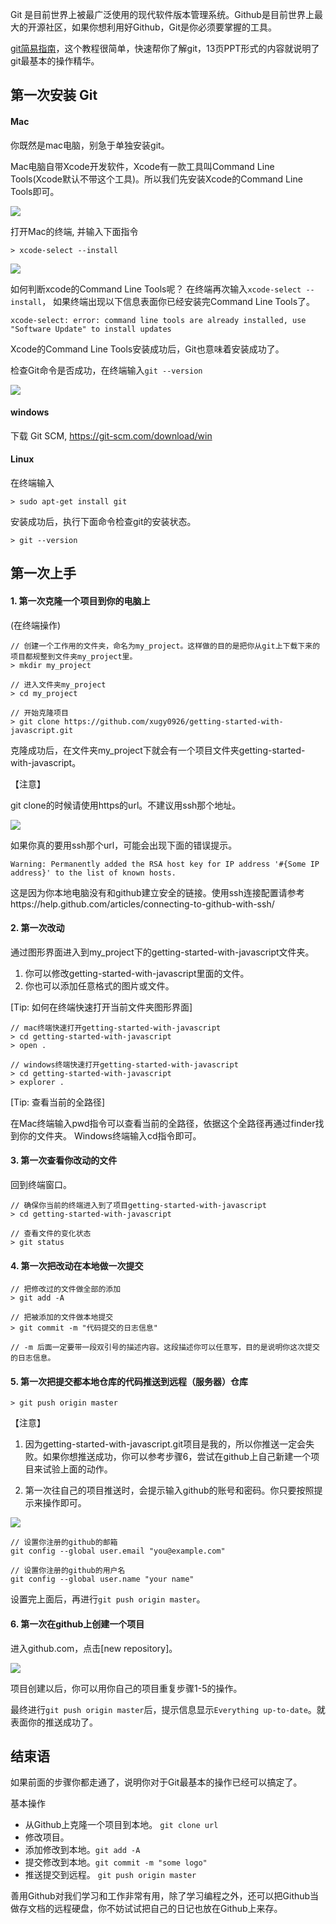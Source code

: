 Git 是目前世界上被最广泛使用的现代软件版本管理系统。Github是目前世界上最大的开源社区，如果你想利用好Github，Git是你必须要掌握的工具。

[git简易指南](http://rogerdudler.github.io/git-guide/index.zh.html)，这个教程很简单，快速帮你了解git，13页PPT形式的内容就说明了git最基本的操作精华。

## 第一次安装 Git

#### Mac

你既然是mac电脑，别急于单独安装git。

Mac电脑自带Xcode开发软件，Xcode有一款工具叫Command Line Tools(Xcode默认不带这个工具)。所以我们先安装Xcode的Command Line Tools即可。

![](https://raw.githubusercontent.com/wiki/xugy0926/getting-started-with-javascript/terminal.png)

打开Mac的终端, 并输入下面指令
```
> xcode-select --install
```

![](https://raw.githubusercontent.com/wiki/xugy0926/getting-started-with-javascript/xcode-select-install.png)

如何判断xcode的Command Line Tools呢？
在终端再次输入`xcode-select --install`， 如果终端出现以下信息表面你已经安装完Command Line Tools了。
```
xcode-select: error: command line tools are already installed, use "Software Update" to install updates
```
Xcode的Command Line Tools安装成功后，Git也意味着安装成功了。

检查Git命令是否成功，在终端输入`git --version`

![](https://raw.githubusercontent.com/wiki/xugy0926/getting-started-with-javascript/git-check.png)

#### windows
下载 Git SCM, https://git-scm.com/download/win

#### Linux

在终端输入
```
> sudo apt-get install git
```

安装成功后，执行下面命令检查git的安装状态。
```
> git --version
```

## 第一次上手

#### 1. 第一次克隆一个项目到你的电脑上

(在终端操作)
```
// 创建一个工作用的文件夹，命名为my_project。这样做的目的是把你从git上下载下来的项目都规整到文件夹my_project里。
> mkdir my_project 

// 进入文件夹my_project 
> cd my_project

// 开始克隆项目    
> git clone https://github.com/xugy0926/getting-started-with-javascript.git
```

克隆成功后，在文件夹my_project下就会有一个项目文件夹getting-started-with-javascript。

【注意】

git clone的时候请使用https的url。不建议用ssh那个地址。

![](https://raw.githubusercontent.com/wiki/xugy0926/getting-started-with-javascript/https-clone-url.png)


如果你真的要用ssh那个url，可能会出现下面的错误提示。
```
Warning: Permanently added the RSA host key for IP address '#{Some IP address}' to the list of known hosts.
```
这是因为你本地电脑没有和github建立安全的链接。使用ssh连接配置请参考https://help.github.com/articles/connecting-to-github-with-ssh/

#### 2. 第一次改动

通过图形界面进入到my_project下的getting-started-with-javascript文件夹。

1. 你可以修改getting-started-with-javascript里面的文件。
2. 你也可以添加任意格式的图片或文件。

[Tip: 如何在终端快速打开当前文件夹图形界面]

```
// mac终端快速打开getting-started-with-javascript
> cd getting-started-with-javascript
> open .
```
```
// windows终端快速打开getting-started-with-javascript
> cd getting-started-with-javascript
> explorer .
```

[Tip: 查看当前的全路径]

在Mac终端输入pwd指令可以查看当前的全路径，依据这个全路径再通过finder找到你的文件夹。
Windows终端输入cd指令即可。

#### 3. 第一次查看你改动的文件

回到终端窗口。

```
// 确保你当前的终端进入到了项目getting-started-with-javascript
> cd getting-started-with-javascript

// 查看文件的变化状态
> git status
```

#### 4. 第一次把改动在本地做一次提交

```
// 把修改过的文件做全部的添加
> git add -A

// 把被添加的文件做本地提交
> git commit -m "代码提交的日志信息"

// -m 后面一定要带一段双引号的描述内容。这段描述你可以任意写，目的是说明你这次提交的日志信息。
```

#### 5. 第一次把提交都本地仓库的代码推送到远程（服务器）仓库

```
> git push origin master
```

【注意】
1. 因为getting-started-with-javascript.git项目是我的，所以你推送一定会失败。如果你想推送成功，你可以参考步骤6，尝试在github上自己新建一个项目来试验上面的动作。

2. 第一次往自己的项目推送时，会提示输入github的账号和密码。你只要按照提示来操作即可。

![](https://raw.githubusercontent.com/wiki/xugy0926/getting-started-with-javascript/password-request.png) 

```
// 设置你注册的github的邮箱
git config --global user.email "you@example.com"

// 设置你注册的github的用户名
git config --global user.name "your name"
```

设置完上面后，再进行`git push origin master`。

#### 6. 第一次在github上创建一个项目

进入github.com，点击[new repository]。

![](https://raw.githubusercontent.com/wiki/xugy0926/getting-started-with-javascript/new-repository.png)

项目创建以后，你可以用你自己的项目重复步骤1-5的操作。

最终进行`git push origin master`后，提示信息显示`Everything up-to-date`。就表面你的推送成功了。

## 结束语

如果前面的步骤你都走通了，说明你对于Git最基本的操作已经可以搞定了。

基本操作
- 从Github上克隆一个项目到本地。 `git clone url`
- 修改项目。 
- 添加修改到本地。`git add -A`
- 提交修改到本地。`git commit -m "some logo"`
- 推送提交到远程。 `git push origin master`

善用Github对我们学习和工作非常有用，除了学习编程之外，还可以把Github当做存文档的远程硬盘，你不妨试试把自己的日记也放在Github上来存。
